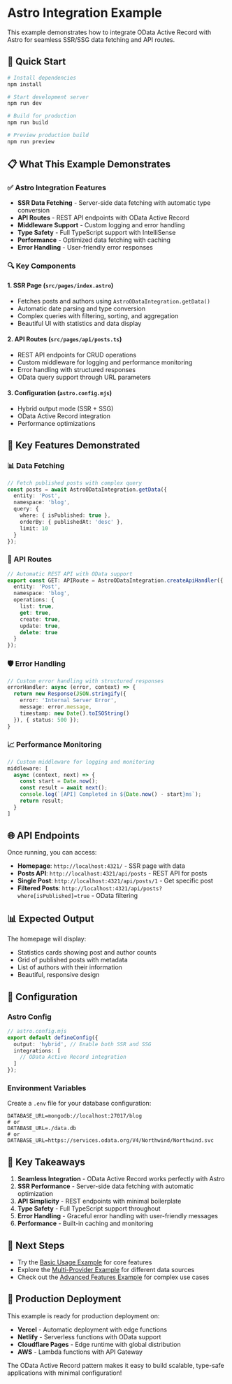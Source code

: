 # Astro Integration Example

This example demonstrates how to integrate OData Active Record with Astro for seamless SSR/SSG data fetching and API routes.

## 🚀 Quick Start

```bash
# Install dependencies
npm install

# Start development server
npm run dev

# Build for production
npm run build

# Preview production build
npm run preview
```

## 📋 What This Example Demonstrates

### ✅ Astro Integration Features
- **SSR Data Fetching** - Server-side data fetching with automatic type conversion
- **API Routes** - REST API endpoints with OData Active Record
- **Middleware Support** - Custom logging and error handling
- **Type Safety** - Full TypeScript support with IntelliSense
- **Performance** - Optimized data fetching with caching
- **Error Handling** - User-friendly error responses

### 🔍 Key Components

#### 1. SSR Page (`src/pages/index.astro`)
- Fetches posts and authors using `AstroODataIntegration.getData()`
- Automatic date parsing and type conversion
- Complex queries with filtering, sorting, and aggregation
- Beautiful UI with statistics and data display

#### 2. API Routes (`src/pages/api/posts.ts`)
- REST API endpoints for CRUD operations
- Custom middleware for logging and performance monitoring
- Error handling with structured responses
- OData query support through URL parameters

#### 3. Configuration (`astro.config.mjs`)
- Hybrid output mode (SSR + SSG)
- OData Active Record integration
- Performance optimizations

## 🎯 Key Features Demonstrated

### 📊 Data Fetching
```typescript
// Fetch published posts with complex query
const posts = await AstroODataIntegration.getData({
  entity: 'Post',
  namespace: 'blog',
  query: {
    where: { isPublished: true },
    orderBy: { publishedAt: 'desc' },
    limit: 10
  }
});
```

### 🔧 API Routes
```typescript
// Automatic REST API with OData support
export const GET: APIRoute = AstroODataIntegration.createApiHandler({
  entity: 'Post',
  namespace: 'blog',
  operations: {
    list: true,
    get: true,
    create: true,
    update: true,
    delete: true
  }
});
```

### 🛡️ Error Handling
```typescript
// Custom error handling with structured responses
errorHandler: async (error, context) => {
  return new Response(JSON.stringify({
    error: 'Internal Server Error',
    message: error.message,
    timestamp: new Date().toISOString()
  }), { status: 500 });
}
```

### 📈 Performance Monitoring
```typescript
// Custom middleware for logging and monitoring
middleware: [
  async (context, next) => {
    const start = Date.now();
    const result = await next();
    console.log(`[API] Completed in ${Date.now() - start}ms`);
    return result;
  }
]
```

## 🌐 API Endpoints

Once running, you can access:

- **Homepage**: `http://localhost:4321/` - SSR page with data
- **Posts API**: `http://localhost:4321/api/posts` - REST API for posts
- **Single Post**: `http://localhost:4321/api/posts/1` - Get specific post
- **Filtered Posts**: `http://localhost:4321/api/posts?where[isPublished]=true` - OData filtering

## 📊 Expected Output

The homepage will display:
- Statistics cards showing post and author counts
- Grid of published posts with metadata
- List of authors with their information
- Beautiful, responsive design

## 🔧 Configuration

### Astro Config
```typescript
// astro.config.mjs
export default defineConfig({
  output: 'hybrid', // Enable both SSR and SSG
  integrations: [
    // OData Active Record integration
  ]
});
```

### Environment Variables
Create a `.env` file for your database configuration:
```env
DATABASE_URL=mongodb://localhost:27017/blog
# or
DATABASE_URL=./data.db
# or
DATABASE_URL=https://services.odata.org/V4/Northwind/Northwind.svc
```

## 🎯 Key Takeaways

1. **Seamless Integration** - OData Active Record works perfectly with Astro
2. **SSR Performance** - Server-side data fetching with automatic optimization
3. **API Simplicity** - REST endpoints with minimal boilerplate
4. **Type Safety** - Full TypeScript support throughout
5. **Error Handling** - Graceful error handling with user-friendly messages
6. **Performance** - Built-in caching and monitoring

## 🔗 Next Steps

- Try the [Basic Usage Example](../basic-usage/) for core features
- Explore the [Multi-Provider Example](../multi-provider/) for different data sources
- Check out the [Advanced Features Example](../advanced-features/) for complex use cases

## 🚀 Production Deployment

This example is ready for production deployment on:
- **Vercel** - Automatic deployment with edge functions
- **Netlify** - Serverless functions with OData support
- **Cloudflare Pages** - Edge runtime with global distribution
- **AWS** - Lambda functions with API Gateway

The OData Active Record pattern makes it easy to build scalable, type-safe applications with minimal configuration!
